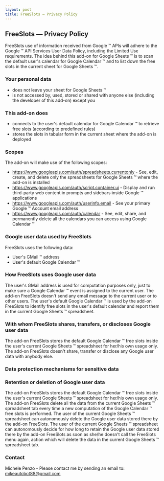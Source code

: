 ```yaml
---
layout: post
title: FreeSlots — Privacy Policy
---
```


## FreeSlots — Privacy Policy
FreeSlots use of information received from Google &trade; APIs will adhere to the Google &trade; API Services User Data Policy, including the Limited Use requirements.
The idea behind this add-on for Google Sheets &trade; is to scan the default user's calendar for Google Calendar &trade; and to list down the free slots in the current sheet for Google Sheets &trade;.

### Your personal data
- does not leave your sheet for Google Sheets &trade; 
- is not accessed by, used, stored or shared with anyone else (including the developer of this add-on) except you

### This add-on does
- connects to the user's default calendar for Google Calendar &trade; to retrieve free slots (according to predefined rules)
- stores the slots in tabular form in the current sheet where the add-on is deployed

### Scopes
The add-on will make use of the following scopes:
- https://www.googleapis.com/auth/spreadsheets.currentonly - See, edit, create, and delete only the spreadsheets for Google Sheets &trade; where the add-on is installed
- https://www.googleapis.com/auth/script.container.ui - Display and run third-party web content in prompts and sidebars inside Google &trade; applications	
- https://www.googleapis.com/auth/userinfo.email - See your primary Google &trade; Account email address
- https://www.googleapis.com/auth/calendar - See, edit, share, and permanently delete all the calendars you can access using Google Calendar &trade;	

### Google user data used by FreeSlots
FreeSlots uses the following data:
- User's GMail &trade; address
- User's default Google Calendar &trade;

### How FreeSlots uses Google user data
The user's GMail address is used for computation purposes only, just to make sure a Google Calendar &trade; event is assigned to the current user. The add-on FreeSlots doesn't send any email message to the current user or to other users.
The user's default Google Calendar &trade; is used by the add-on FreeSlots to identify free slots in the user's default calendar and report them in the current Google Sheets &trade; spreadsheet.

### With whom FreeSlots shares, transfers, or discloses Google user data
The add-on FreeSlots stores the default Google Calendar &trade; free slots inside the user's current Google Sheets &trade; spreadsheet for her/his own usage only.
The add-on FreeSlots doesn't share, transfer or disclose any Google user data with anybody else. 

### Data protection mechanisms for sensitive data



### Retention or deletion of Google user data
The add-on FreeSlots stores the default Google Calendar &trade; free slots inside the user's current Google Sheets &trade; spreadsheet for her/his own usage only.
The add-on FreeSlots delete all the data from the current Google Sheets &trade; spreadsheet tab every time a new computation of the Google Calendar &trade; free slots is performed.
The user of the current Google Sheets &trade; spreadsheet can autonomously delete the Google user data stored there by the add-on FreeSlots. 
The user of the current Google Sheets &trade; spreadsheet can autonomously decide for how long to retain the Google user data stored there by the add-on FreeSlots as soon as she/he doesn't call the FreeSlots menu again, action which will delete the data in the current Google Sheets &trade; spreadsheet tab. 


### Contact
Michele Penzo - Please contact me by sending an email to: [mikeautobot88@gmail.com](mailto:mikeautobot88@gmail.com)

